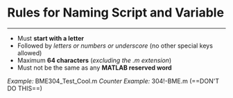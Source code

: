 # Rules for Naming Script and Variable
---
- Must **start with a letter**
- Followed by *letters or numbers or underscore* (no other special keys allowed)
- Maximum **64 characters** (*excluding the .m extension*)
- Must not be the same as any **MATLAB reserved word**

*Example:* BME304_Test_Cool.m
*Counter Example:* 304!-BME.m (==DON'T DO THIS==)
